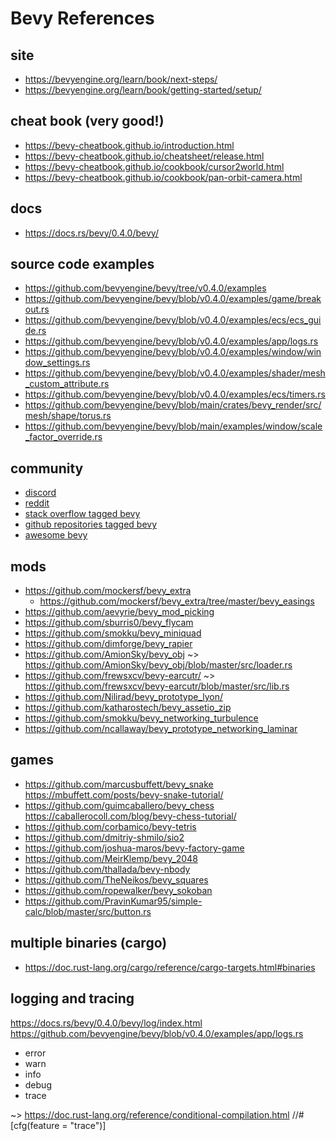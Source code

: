 # Bevy References

## site

- https://bevyengine.org/learn/book/next-steps/
- https://bevyengine.org/learn/book/getting-started/setup/

## cheat book (very good!)

- https://bevy-cheatbook.github.io/introduction.html
- https://bevy-cheatbook.github.io/cheatsheet/release.html
- https://bevy-cheatbook.github.io/cookbook/cursor2world.html
- https://bevy-cheatbook.github.io/cookbook/pan-orbit-camera.html

## docs

- https://docs.rs/bevy/0.4.0/bevy/

## source code examples

- https://github.com/bevyengine/bevy/tree/v0.4.0/examples
- https://github.com/bevyengine/bevy/blob/v0.4.0/examples/game/breakout.rs
- https://github.com/bevyengine/bevy/blob/v0.4.0/examples/ecs/ecs_guide.rs
- https://github.com/bevyengine/bevy/blob/v0.4.0/examples/app/logs.rs
- https://github.com/bevyengine/bevy/blob/v0.4.0/examples/window/window_settings.rs
- https://github.com/bevyengine/bevy/blob/v0.4.0/examples/shader/mesh_custom_attribute.rs
- https://github.com/bevyengine/bevy/blob/v0.4.0/examples/ecs/timers.rs
- https://github.com/bevyengine/bevy/blob/main/crates/bevy_render/src/mesh/shape/torus.rs
- https://github.com/bevyengine/bevy/blob/main/examples/window/scale_factor_override.rs

## community

- [discord](https://discord.com/channels/691052431525675048/691052431974465548)
- [reddit](https://www.reddit.com/r/bevy/)
- [stack overflow tagged bevy](https://stackoverflow.com/questions/tagged/bevy)
- [github repositories tagged bevy](https://github.com/topics/bevy)
- [awesome bevy](https://github.com/bevyengine/awesome-bevy)

## mods
- https://github.com/mockersf/bevy_extra
    - https://github.com/mockersf/bevy_extra/tree/master/bevy_easings
- https://github.com/aevyrie/bevy_mod_picking
- https://github.com/sburris0/bevy_flycam
- https://github.com/smokku/bevy_miniquad
- https://github.com/dimforge/bevy_rapier
- https://github.com/AmionSky/bevy_obj ~> https://github.com/AmionSky/bevy_obj/blob/master/src/loader.rs
- https://github.com/frewsxcv/bevy-earcutr/ ~> https://github.com/frewsxcv/bevy-earcutr/blob/master/src/lib.rs
- https://github.com/Nilirad/bevy_prototype_lyon/
- https://github.com/katharostech/bevy_assetio_zip
- https://github.com/smokku/bevy_networking_turbulence
- https://github.com/ncallaway/bevy_prototype_networking_laminar

## games
- https://github.com/marcusbuffett/bevy_snake https://mbuffett.com/posts/bevy-snake-tutorial/
- https://github.com/guimcaballero/bevy_chess https://caballerocoll.com/blog/bevy-chess-tutorial/
- https://github.com/corbamico/bevy-tetris
- https://github.com/dmitriy-shmilo/sio2
- https://github.com/joshua-maros/bevy-factory-game
- https://github.com/MeirKlemp/bevy_2048
- https://github.com/thallada/bevy-nbody
- https://github.com/TheNeikos/bevy_squares
- https://github.com/ropewalker/bevy_sokoban
- https://github.com/PravinKumar95/simple-calc/blob/master/src/button.rs

## multiple binaries (cargo)
- https://doc.rust-lang.org/cargo/reference/cargo-targets.html#binaries


## logging and tracing

https://docs.rs/bevy/0.4.0/bevy/log/index.html
https://github.com/bevyengine/bevy/blob/v0.4.0/examples/app/logs.rs

- error 
- warn
- info
- debug
- trace

~> https://doc.rust-lang.org/reference/conditional-compilation.html
//#[cfg(feature = "trace")]
